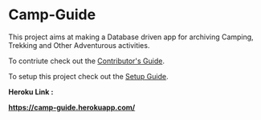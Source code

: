 # Camp-Guide

This project aims at making a Database driven app for archiving Camping, Trekking and Other Adventurous activities.

To contriute check out the [Contributor's Guide][COGG].

[COGG]: /contribution-guide.md

To setup this project check out the [Setup Guide][I].

[I]: /setup-guide.md

 <strong>Heroku Link <strong>:

 https://camp-guide.herokuapp.com/
